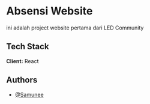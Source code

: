 
# Absensi Website

ini adalah project website pertama dari LED Community

## Tech Stack

**Client:** React

## Authors

- [@Samunee](https://www.github.com/Samunee)
